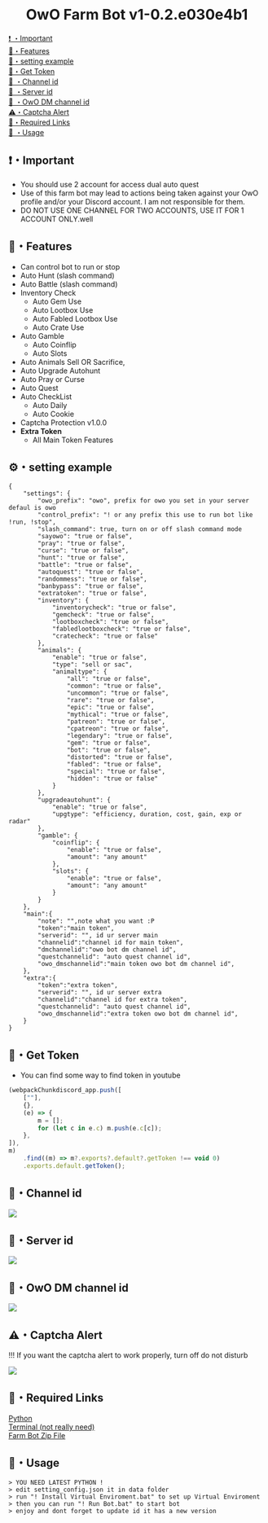 <br>
<h1 align="center">OwO Farm Bot v1-0.2.e030e4b1 </h1>

</p>

[❗ ・Important](#important)<br>
[👑・Features](#features)<br>
[🔨・setting example](#setting-example)<br>
[💎・Get Token](#get-token)<br>
[📍 ・Channel id](#channel-id)<br>
[📍 ・Server id](#server-id)<br>
[📍 ・OwO DM channel id](#owo-dm-channel-id)<br>
[⚠️・Captcha Alert](#Captcha-Alert)<br>
[🔗・Required Links](#required-links)<br>
[🎈 ・Usage](#usage)<br>


## ❗・Important
-   You should use 2 account for access dual auto quest
-   Use of this farm bot may lead to actions being taken against your OwO profile and/or your Discord account. I am not responsible for them.
-   DO NOT USE ONE CHANNEL FOR TWO ACCOUNTS, USE IT FOR 1 ACCOUNT ONLY.well

## 👑・Features
-   Can control bot to run or stop
-   Auto Hunt (slash command)
-   Auto Battle (slash command)
-   Inventory Check
    -   Auto Gem Use 
    -   Auto Lootbox Use
    -   Auto Fabled Lootbox Use
    -   Auto Crate Use
-   Auto Gamble
    -   Auto Coinflip
    -   Auto Slots
-   Auto Animals Sell OR Sacrifice,
-   Auto Upgrade Autohunt
-   Auto Pray or Curse
-   Auto Quest
-   Auto CheckList
    -   Auto Daily
    -   Auto Cookie
-   Captcha Protection v1.0.0 
-   **Extra Token**
    -   All Main Token Features

## ⚙・setting example

```
{
    "settings": {
        "owo_prefix": "owo", prefix for owo you set in your server defaul is owo
        "control_prefix": "! or any prefix this use to run bot like !run, !stop",
        "slash_command": true, turn on or off slash command mode
        "sayowo": "true or false",
        "pray": "true or false",
        "curse": "true or false",
        "hunt": "true or false",
        "battle": "true or false",
        "autoquest": "true or false",
        "randommess": "true or false",
        "banbypass": "true or false",
        "extratoken": "true or false",
        "inventory": {
            "inventorycheck": "true or false",
            "gemcheck": "true or false",
            "lootboxcheck": "true or false",
            "fabledlootboxcheck": "true or false",
            "cratecheck": "true or false"
        },
        "animals": {
            "enable": "true or false",
            "type": "sell or sac",
            "animaltype": {
                "all": "true or false",
                "common": "true or false",
                "uncommon": "true or false",
                "rare": "true or false",
                "epic": "true or false",
                "mythical": "true or false",
                "patreon": "true or false",
                "cpatreon": "true or false",
                "legendary": "true or false",
                "gem": "true or false",
                "bot": "true or false",
                "distorted": "true or false",
                "fabled": "true or false",
                "special": "true or false",
                "hidden": "true or false"
            }
        },
        "upgradeautohunt": {
            "enable": "true or false",
            "upgtype": "efficiency, duration, cost, gain, exp or radar"
        },
        "gamble": {
            "coinflip": {
                "enable": "true or false",
                "amount": "any amount"
            },
            "slots": {
                "enable": "true or false",
                "amount": "any amount"
            }
        }
    },
    "main":{
        "note": "",note what you want :P
        "token":"main token",
        "serverid": "", id ur server main
        "channelid":"channel id for main token",
        "dmchannelid":"owo bot dm channel id",
        "questchannelid": "auto quest channel id",
        "owo_dmschannelid":"main token owo bot dm channel id",
    },
    "extra":{
        "token":"extra token",
        "serverid": "", id ur server extra
        "channelid":"channel id for extra token",
        "questchannelid": "auto quest channel id",
        "owo_dmschannelid":"extra token owo bot dm channel id",
    }
}
```

## 💎・Get Token
-  You can find some way to find token in youtube
```js
(webpackChunkdiscord_app.push([
    [""],
    {},
    (e) => {
        m = [];
        for (let c in e.c) m.push(e.c[c]);
    },
]),
m)
    .find((m) => m?.exports?.default?.getToken !== void 0)
    .exports.default.getToken();
```
## 📍・Channel id

![](https://raw.githubusercontent.com/HoshinoTsukiMio/OwO-Farm-Bot/main/images/ID%20Server.png)

## 📍・Server id

![](https://raw.githubusercontent.com/HoshinoTsukiMio/OwO-Farm-Bot/main/images/ID%20Server.png)

## 📍・OwO DM channel id

![](https://raw.githubusercontent.com/HoshinoTsukiMio/OwO-farm-bot/main/images/owochannelid.jpg)

## ⚠️・Captcha Alert
!!! If you want the captcha alert to work properly, turn off do not disturb

![](https://raw.githubusercontent.com/HoshinoTsukiMio/OwO-farm-bot/main/images/captchaalert.png)



## 🔗・Required Links

[Python](https://www.python.org/downloads/)<br>
[Terminal (not really need)](https://apps.microsoft.com/store/detail/windows-terminal/9N0DX20HK701)<br>
[Farm Bot Zip File](https://codeload.github.com/HoshinoTsukiMio/OwO-Farm-Bot/zip/refs/heads/main)

## 🎈・Usage

```
> YOU NEED LATEST PYTHON !
> edit setting_config.json it in data folder
> run "! Install Virtual Enviroment.bat" to set up Virtual Enviroment
> then you can run "! Run Bot.bat" to start bot
> enjoy and dont forget to update id it has a new version
```
